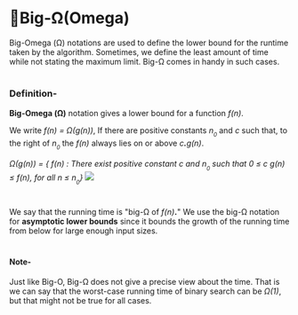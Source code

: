 
# 🧭Big-Ω(Omega)
Big-Omega (Ω) notations are used to define the lower bound for the runtime taken by the algorithm. Sometimes, we define the least amount of time while not stating the maximum limit. Big-Ω comes in handy in such cases.
# 
### Definition-
<b>Big-Omega (Ω)</b> notation gives a lower bound for a function _f(n)_.

We write _f(n) = Ω(g(n))_, If there are positive constants *n<sub><sub>0</sub></sub>* and *c* such that, to the right of *n<sub><sub>0</sub></sub>*  the *f(n)* always lies on or above _c<b>.</b>g(n)_.

*Ω(g(n)) = { f(n) : There exist positive constant c and n<sub><sub>0</sub></sub> such that 0 ≤ c g(n) ≤ _f(n)_, for all n ≤ n<sub><sub>0</sub></sub>}*
![](https://www.tutorialspoint.com/assets/questions/media/26169/big_omega.jpg)
#
We say that the running time is "big-Ω of *f(n)***.**" We use the big-Ω notation for **asymptotic lower bounds** since it bounds the growth of the running time from below for large enough input sizes.
#
#### Note-
Just like Big-O, Big-Ω does not give a precise view about the time. That is we can say that the worst-case running time of binary search can be *Ω(1)*, but that might not be true for all cases.
